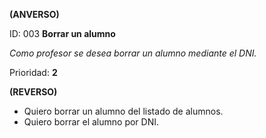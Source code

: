 **(ANVERSO)**

ID: 003 **Borrar un alumno**

*Como profesor se desea borrar un alumno mediante el DNI.*

Prioridad: **2**

**(REVERSO)**

* Quiero borrar un alumno del listado de alumnos.
* Quiero borrar el alumno por DNI.

